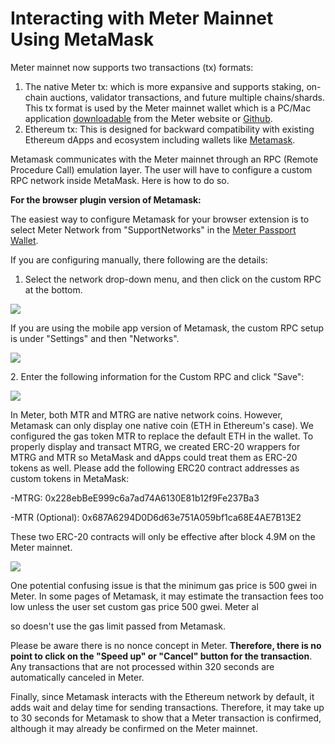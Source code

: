 # Interacting with Meter Mainnet Using MetaMask

Meter mainnet now supports two transactions (tx) formats:&#x20;

1. The native Meter tx: which is more expansive and supports staking, on-chain auctions, validator transactions, and future multiple chains/shards. This tx format is used by the Meter mainnet wallet which is a PC/Mac application [downloadable](https://www.meter.io/wallets/) from the Meter website or [Github](https://github.com/meterio/meter-wallet).&#x20;
2. Ethereum tx: This is designed for backward compatibility with existing Ethereum dApps and ecosystem including wallets like [Metamask](https://metamask.io/).

Metamask communicates with the Meter mainnet through an RPC (Remote Procedure Call) emulation layer.  The user will have to configure a custom RPC network inside MetaMask. Here is how to do so.

**For the browser plugin version of Metamask:**

The easiest way to configure Metamask for your browser extension is to select Meter Network from "SupportNetworks" in the [Meter Passport Wallet](https://wallet.meter.io).

If you are configuring manually, there following are the details:

1. Select the network drop-down menu, and then click on the custom RPC at the bottom.

![](<../.gitbook/assets/image (3).png>)

If you are using the mobile app version of Metamask, the custom RPC setup is under "Settings" and then "Networks".

![](<../.gitbook/assets/image (6).png>)



2\. Enter the following information for the Custom RPC and click "Save":

![](<../.gitbook/assets/image (4).png>)

In Meter, both MTR and MTRG are native network coins. However, Metamask can only display one native coin (ETH in Ethereum's case). We configured the gas token MTR to replace the default ETH in the wallet. To properly display and transact MTRG, we created ERC-20 wrappers for MTRG and MTR so MetaMask and dApps could treat them as ERC-20 tokens as well. Please add the following ERC20 contract addresses as custom tokens in MetaMask:

\-MTRG: 0x228ebBeE999c6a7ad74A6130E81b12f9Fe237Ba3

\-MTR (Optional): 0x687A6294D0D6d63e751A059bf1ca68E4AE7B13E2

These two ERC-20 contracts will only be effective after block 4.9M on the Meter mainnet.

![](<../.gitbook/assets/image (1) (1) (1).png>)

One potential confusing issue is that the minimum gas price is 500 gwei in Meter.  In some pages of Metamask, it may estimate the transaction fees too low unless the user set custom gas price 500 gwei.  Meter al

so doesn't use the gas limit passed from Metamask.

Please be aware there is no nonce concept in Meter.  **Therefore, there is no point to click on the "Speed up" or "Cancel" button for the transaction**.  Any transactions that are not processed within 320 seconds are automatically canceled in Meter.

Finally, since Metamask interacts with the Ethereum network by default, it adds wait and delay time for sending transactions. Therefore, it may take up to 30 seconds for Metamask to show that a Meter transaction is confirmed, although it may already be confirmed on the Meter mainnet.&#x20;










